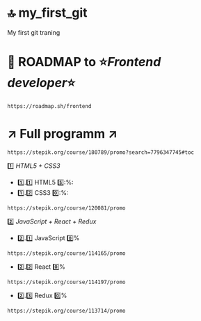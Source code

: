 # :top: my_first_git

My first git traning

# :rocket: ROADMAP to :star:***Frontend developer***:star:

```
https://roadmap.sh/frontend
```

# :arrow_upper_right: Full programm :arrow_upper_right:
```
https://stepik.org/course/180789/promo?search=7796347745#toc
```

:one: *HTML5 + CSS3* 

* :one:.:one: HTML5 :five::%:
* :one:.:two: CSS3 :zero::%:

```
https://stepik.org/course/120081/promo
```

:two: *JavaScript + React + Redux*

* :two:.:one: JavaScript :zero:%
```
https://stepik.org/course/114165/promo
```
* :two:.:two: React :zero:%
```
https://stepik.org/course/114197/promo
```
* :two:.:three: Redux :zero:%
```
https://stepik.org/course/113714/promo
```